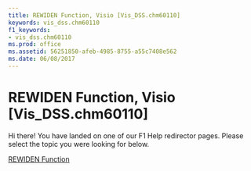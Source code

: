 ```yaml
---
title: REWIDEN Function, Visio [Vis_DSS.chm60110]
keywords: vis_dss.chm60110
f1_keywords:
- vis_dss.chm60110
ms.prod: office
ms.assetid: 56251850-afeb-4985-8755-a55c7408e562
ms.date: 06/08/2017
---
```



# REWIDEN Function, Visio [Vis_DSS.chm60110]

Hi there! You have landed on one of our F1 Help redirector pages. Please select the topic you were looking for below.

[REWIDEN Function](http://msdn.microsoft.com/library/c20842cd-86b1-83fa-49ba-118936013b6f%28Office.15%29.aspx)

